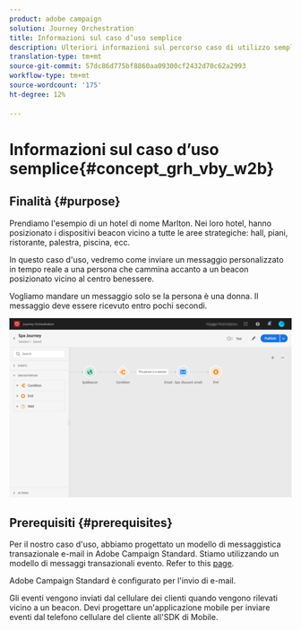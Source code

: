 ```yaml
---
product: adobe campaign
solution: Journey Orchestration
title: Informazioni sul caso d’uso semplice
description: Ulteriori informazioni sul percorso caso di utilizzo semplice
translation-type: tm+mt
source-git-commit: 57dc86d775bf8860aa09300cf2432d70c62a2993
workflow-type: tm+mt
source-wordcount: '175'
ht-degree: 12%

---
```



# Informazioni sul caso d’uso semplice{#concept_grh_vby_w2b}

## Finalità {#purpose}

Prendiamo l&#39;esempio di un hotel di nome Marlton. Nei loro hotel, hanno posizionato i dispositivi beacon vicino a tutte le aree strategiche: hall, piani, ristorante, palestra, piscina, ecc.

In questo caso d&#39;uso, vedremo come inviare un messaggio personalizzato in tempo reale a una persona che cammina accanto a un beacon posizionato vicino al centro benessere.

Vogliamo mandare un messaggio solo se la persona è una donna. Il messaggio deve essere ricevuto entro pochi secondi.

![](../assets/journeyuc1_16.png)

## Prerequisiti {#prerequisites}

Per il nostro caso d&#39;uso, abbiamo progettato un modello di messaggistica transazionale e-mail in  Adobe Campaign Standard. Stiamo utilizzando un modello di messaggi transazionali evento. Refer to this [page](https://docs.adobe.com/content/help/it-IT/campaign-standard/using/communication-channels/transactional-messaging/about-transactional-messaging.translate.html).

 Adobe Campaign Standard è configurato per l&#39;invio di e-mail.

Gli eventi vengono inviati dal cellulare dei clienti quando vengono rilevati vicino a un beacon. Devi progettare un&#39;applicazione mobile per inviare eventi dal telefono cellulare del cliente all&#39;SDK di Mobile.